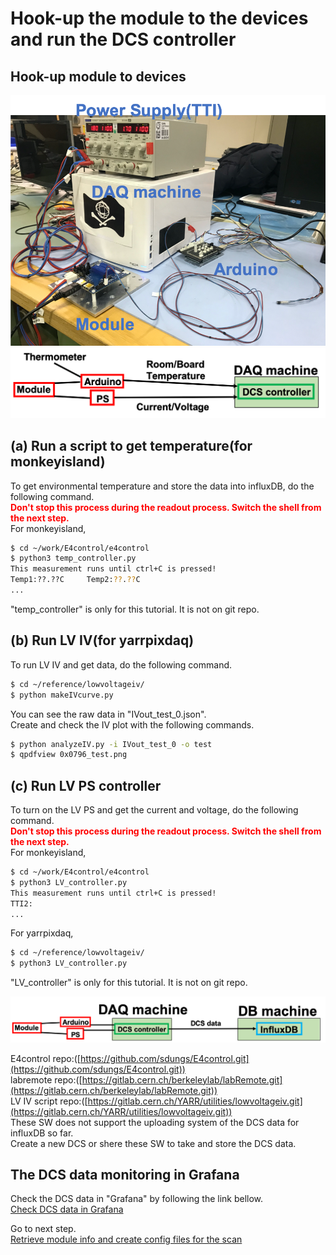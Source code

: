 # Hook-up the module to the devices and run the DCS controller

## Hook-up module to devices
![DCS system](images/demo_hook_up.png)
![DCS system](images/demo_DCS_structure.png)

## (a) Run a script to get temperature(for monkeyisland)
To get environmental temperature and store the data into influxDB, do the following command.<br>
<span style="color: red; ">**Don't stop this process during the readout process. Switch the shell from the next step.**</span>
<br>
For monkeyisland,
```bash
$ cd ~/work/E4control/e4control
$ python3 temp_controller.py
This measurement runs until ctrl+C is pressed!
Temp1:??.??C     Temp2:??.??C
...
```
"temp_controller" is only for this tutorial. It is not on git repo.

## (b) Run LV IV(for yarrpixdaq)
To run LV IV and get data, do the following command.<br>
```bash
$ cd ~/reference/lowvoltageiv/
$ python makeIVcurve.py
```
You can see the raw data in "IVout_test_0.json".<br>
Create and check the IV plot with the following commands.<br>
```bash
$ python analyzeIV.py -i IVout_test_0 -o test  
$ qpdfview 0x0796_test.png 
```

## (c) Run LV PS controller
To turn on the LV PS and get the current and voltage, do the following command.<br>
<span style="color: red; ">**Don't stop this process during the readout process. Switch the shell from the next step.**</span>
<br>
For monkeyisland,
```bash
$ cd ~/work/E4control/e4control
$ python3 LV_controller.py
This measurement runs until ctrl+C is pressed!
TTI2:
...
```
For yarrpixdaq,
```bash
$ cd ~/reference/lowvoltageiv/
$ python3 LV_controller.py
```

"LV_controller" is only for this tutorial. It is not on git repo.

![DCS system](images/demo_dcs_system.png)

E4control repo:([https://github.com/sdungs/E4control.git](https://github.com/sdungs/E4control.git))<br>
labremote repo:([https://gitlab.cern.ch/berkeleylab/labRemote.git](https://gitlab.cern.ch/berkeleylab/labRemote.git))<br>
LV IV script repo:([https://gitlab.cern.ch/YARR/utilities/lowvoltageiv.git](https://gitlab.cern.ch/YARR/utilities/lowvoltageiv.git))<br>
These SW does not support the uploading system of the DCS data for influxDB so far.<br>
Create a new DCS or shere these SW to take and store the DCS data.<br>

## The DCS data monitoring in Grafana
Check the DCS data in "Grafana" by following the link bellow.<br>
[Check DCS data in Grafana](database_demonstration_grafana.md)<br>


Go to next step.<br>
[Retrieve module info and create config files for the scan](database_demonstration_setup_for_scan.md)<br>


